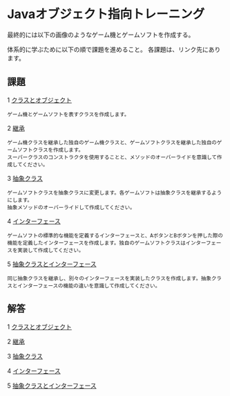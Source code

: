 # Javaオブジェクト指向トレーニング

最終的には以下の画像のようなゲーム機とゲームソフトを作成する。

体系的に学ぶために以下の順で課題を進めること。
各課題は、リンク先にあります。

## 課題

1 [クラスとオブジェクト](./classobject.md)

	ゲーム機とゲームソフトを表すクラスを作成します。

2 [継承](./extends.md)

	ゲーム機クラスを継承した独自のゲーム機クラスと、ゲームソフトクラスを継承した独自のゲームソフトクラスを作成します。
	スーパークラスのコンストラクタを使用することと、メソッドのオーバーライドを意識して作成してください。

3 [抽象クラス](./abstract.md)

	ゲームソフトクラスを抽象クラスに変更します。各ゲームソフトは抽象クラスを継承するようにします。
	抽象メソッドのオーバーライドして作成してください。

4 [インターフェース](./implement.md)

	ゲームソフトの標準的な機能を定義するインターフェースと、AボタンとBボタンを押した際の機能を定義したインターフェースを作成します。独自のゲームソフトクラスはインターフェースを実装して作成してください。

5 [抽象クラスとインターフェース](./overall.md)

	同じ抽象クラスを継承し、別々のインターフェースを実装したクラスを作成します。抽象クラスとインターフェースの機能の違いを意識して作成してください。


## 解答

1 [クラスとオブジェクト](./src/classobject)

2 [継承](./src/extends)

3 [抽象クラス](./src/abstract)

4 [インターフェース](./src/implement)

5 [抽象クラスとインターフェース](./src/overall)